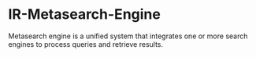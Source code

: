 # IR-Metasearch-Engine
Metasearch engine is a unified system that integrates one or more search engines to process queries and retrieve results. 
